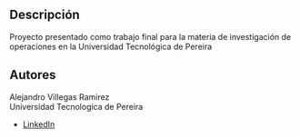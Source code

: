 ## Descripción
Proyecto presentado como trabajo final para la materia de investigación de operaciones en la Universidad Tecnológica de Pereira

## Autores
Alejandro Villegas Ramirez\
Universidad Tecnologica de Pereira

- [LinkedIn](https://www.linkedin.com/in/alejandrovillegasramirez)

